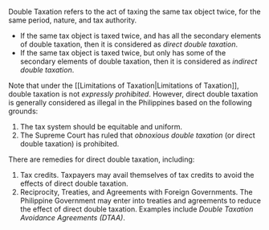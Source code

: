 Double Taxation refers to the act of taxing the same tax object twice, for the same period, nature, and tax authority.
- If the same tax object is taxed twice, and has all the secondary elements of double taxation, then it is considered as *direct double taxation*.
- If the same tax object is taxed twice, but only has some of the secondary elements of double taxation, then it is considered as *indirect double taxation*.

Note that under the [[Limitations of Taxation|Limitations of Taxation]], double taxation is not *expressly prohibited*. However, direct double taxation is generally considered as illegal in the Philippines based on the following grounds:
1. The tax system should be equitable and uniform.
2. The Supreme Court has ruled that *obnoxious double taxation* (or direct double taxation) is prohibited.

There are remedies for direct double taxation, including:
1. Tax credits. Taxpayers may avail themselves of tax credits to avoid the effects of direct double taxation.
2. Reciprocity, Treaties, and Agreements with Foreign Governments. The Philippine Government may enter into treaties and agreements to reduce the effect of direct double taxation. Examples include *Double Taxation Avoidance Agreements (DTAA)*.
